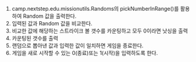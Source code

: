 1. camp.nextstep.edu.missionutils.Randoms의 pickNumberInRange()를 활용하여 Random 값을 출력한다.
2. 입력된 값과 Random 값을 비교한다.
3. 비교한 값에 해당하는 스트라이크 볼 갯수를 카운팅하고 모두 0이라면 낫싱을 출력
4. 카운팅된 갯수를 출력
5. 랜덤으로 뽑아낸 값과 입력한 값이 일치하면 게임을 종료한다.
6. 게임을 새로 시작할 수 있는 0(종료)또는 1(시작)을 입력하도록 한다.